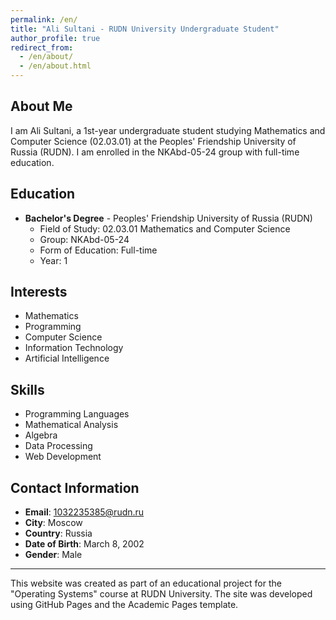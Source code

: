 ```yaml
---
permalink: /en/
title: "Ali Sultani - RUDN University Undergraduate Student"
author_profile: true
redirect_from: 
  - /en/about/
  - /en/about.html
---
```


## About Me

I am Ali Sultani, a 1st-year undergraduate student studying Mathematics and Computer Science (02.03.01) at the Peoples' Friendship University of Russia (RUDN). I am enrolled in the NKAbd-05-24 group with full-time education.

## Education

* **Bachelor's Degree** - Peoples' Friendship University of Russia (RUDN)
  * Field of Study: 02.03.01 Mathematics and Computer Science
  * Group: NKAbd-05-24
  * Form of Education: Full-time
  * Year: 1

## Interests

* Mathematics
* Programming
* Computer Science
* Information Technology
* Artificial Intelligence

## Skills

* Programming Languages
* Mathematical Analysis
* Algebra
* Data Processing
* Web Development

## Contact Information

* **Email**: 1032235385@rudn.ru
* **City**: Moscow
* **Country**: Russia
* **Date of Birth**: March 8, 2002
* **Gender**: Male

---

This website was created as part of an educational project for the "Operating Systems" course at RUDN University. The site was developed using GitHub Pages and the Academic Pages template.
